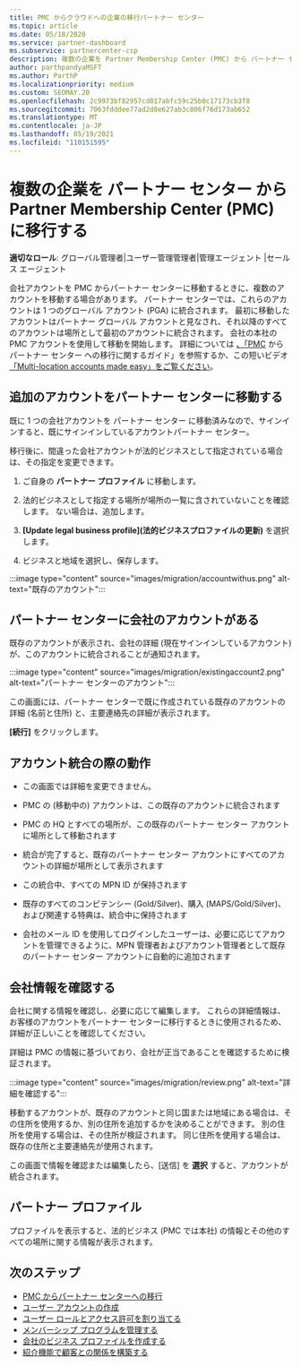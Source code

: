 ```yaml
---
title: PMC からクラウドへの企業の移行パートナー センター
ms.topic: article
ms.date: 05/18/2020
ms.service: partner-dashboard
ms.subservice: partnercenter-csp
description: 複数の企業を Partner Membership Center (PMC) から パートナー センターに移行し、パートナー グローバル アカウントに統合する場合に知る必要がある情報。
author: parthpandyaMSFT
ms.author: ParthP
ms.localizationpriority: medium
ms.custom: SEOMAY.20
ms.openlocfilehash: 2c9973bf82957cd017abfc59c25b0c17173cb3f8
ms.sourcegitcommit: 7063fdddee77ad2d8e627ab3c806f76d173ab652
ms.translationtype: MT
ms.contentlocale: ja-JP
ms.lasthandoff: 05/19/2021
ms.locfileid: "110151595"
---
```

# <a name="moving-multiple-companies-to-partner-center-from-partner-membership-center-pmc"></a>複数の企業を パートナー センター から Partner Membership Center (PMC) に移行する

**適切なロール**: グローバル管理者|ユーザー管理管理者|管理エージェント |セールス エージェント

会社アカウントを PMC からパートナー センターに移動するときに、複数のアカウントを移動する場合があります。 パートナー センターでは、これらのアカウントは 1 つのグローバル アカウント (PGA) に統合されます。 最初に移動したアカウントはパートナー グローバル アカウントと見なされ、それ以降のすべてのアカウントは場所として最初のアカウントに統合されます。 会社の本社の PMC アカウントを使用して移動を開始します。 詳細については [、「PMC](guide-to-migration.md) から パートナー センター への移行に関するガイド」を参照するか、この短いビデオ [「Multi-location accounts made easy」をご覧ください](https://vimeo.com/290335248)。

## <a name="move-your-additional-accounts-into-partner-center"></a>追加のアカウントをパートナー センターに移動する

既に 1 つの会社アカウントを パートナー センター に移動済みなので、サインインすると、既にサインインしているアカウントパートナー センター。

移行後に、間違った会社アカウントが法的ビジネスとして指定されている場合は、その指定を変更できます。

1. ご自身の **パートナー プロファイル** に移動します。

2. 法的ビジネスとして指定する場所が場所の一覧に含されていないことを確認します。 ない場合は、追加します。

3. **[Update legal business profile]\(法的ビジネスプロファイルの更新\)** を選択します。

4. ビジネスと地域を選択し、保存します。

:::image type="content" source="images/migration/accountwithus.png" alt-text="既存のアカウント":::

## <a name="your-company-has-an-account-in-partner-center"></a>パートナー センターに会社のアカウントがある

既存のアカウントが表示され、会社の詳細 (現在サインインしているアカウント) が、このアカウントに統合されることが通知されます。

:::image type="content" source="images/migration/existingaccount2.png" alt-text="パートナー センターのアカウント":::

この画面には、パートナー センターで既に作成されている既存のアカウントの詳細 (名前と住所) と、主要連絡先の詳細が表示されます。

**[続行]** をクリックします。

## <a name="what-happens-during-consolidation-of-accounts"></a>アカウント統合の際の動作

- この画面では詳細を変更できません。

- PMC の (移動中の) アカウントは、この既存のアカウントに統合されます

- PMC の HQ とすべての場所が、この既存のパートナー センター アカウントに場所として移動されます

- 統合が完了すると、既存のパートナー センター アカウントにすべてのアカウントの詳細が場所として表示されます

- この統合中、すべての MPN ID が保持されます

- 既存のすべてのコンピテンシー (Gold/Silver)、購入 (MAPS/Gold/Silver)、および関連する特典は、統合中に保持されます

- 会社のメール ID を使用してログインしたユーザーは、必要に応じてアカウントを管理できるように、MPN 管理者およびアカウント管理者として既存のパートナー センター アカウントに自動的に追加されます

## <a name="review-your-company-information"></a>会社情報を確認する

会社に関する情報を確認し、必要に応じて編集します。  これらの詳細情報は、お客様のアカウントをパートナー センターに移行するときに使用されるため、詳細が正しいことを確認してください。

詳細は PMC の情報に基づいており、会社が正当であることを確認するために検証されます。


:::image type="content" source="images/migration/review.png" alt-text="詳細を確認する":::

移動するアカウントが、既存のアカウントと同じ国または地域にある場合は、その住所を使用するか、別の住所を追加するかを決めることができます。 別の住所を使用する場合は、その住所が検証されます。 同じ住所を使用する場合は、既存の住所と主要連絡先が使用されます。

この画面で情報を確認または編集したら、[送信] を **選択** すると、アカウントが統合されます。

## <a name="partner-profile"></a>パートナー プロファイル

プロファイルを表示すると、法的ビジネス (PMC では本社) の情報とその他のすべての場所に関する情報が表示されます。

## <a name="next-steps"></a>次のステップ

- [PMC からパートナー センターへの移行](move-pmc-pc-map.md)
- [ユーザー アカウントの作成](create-user-accounts-and-set-permissions.md)
- [ユーザー ロールとアクセス許可を割り当てる](permissions-overview.md)
- [メンバーシップ プログラムを管理する](renew-mpn-offers.md)
- [会社のビジネス プロファイルを作成する](create-a-marketing-profile.md)
- [紹介機能で顧客との関係を構築する](manage-leads.md)

